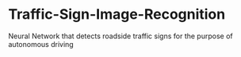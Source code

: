 # Traffic-Sign-Image-Recognition
Neural Network that detects roadside traffic signs for the purpose of autonomous driving
